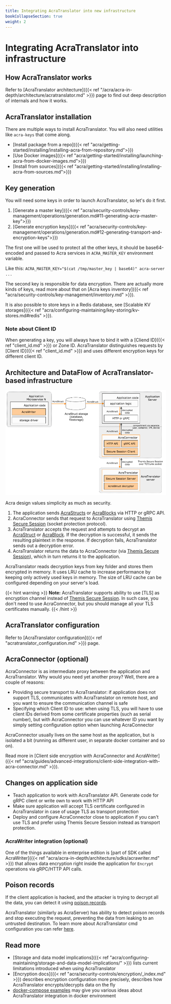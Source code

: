 ```yaml
---
title: Integrating AcraTranslator into new infrastructure
bookCollapseSection: true
weight: 2
---
```


# Integrating AcraTranslator into infrastructure

## How AcraTranslator works

Refer to [AcraTranslator architecture]({{< ref "/acra/acra-in-depth/architecture/acratranslator.md" >}}) page to find out
deep description of internals and how it works.

## AcraTranslator installation

There are multiple ways to install AcraTranslator.
You will also need utilities like `acra-keys` that come along.

* [Install package from a repo]({{< ref "acra/getting-started/installing/installing-acra-from-repository.md">}})
* [Use Docker images]({{< ref "acra/getting-started/installing/launching-acra-from-docker-images.md">}})
* [Install from sources]({{< ref "acra/getting-started/installing/installing-acra-from-sources.md">}})

## Key generation

You will need some keys in order to launch AcraTranslator, so let's do it first.

1. [Generate a master key]({{< ref "acra/security-controls/key-management/operations/generation.md#11-generating-acra-master-key">}})
2. [Generate encryption keys]({{< ref "acra/security-controls/key-management/operations/generation.md#12-generating-transport-and-encryption-keys">}})

The first one will be used to protect all the other keys,
it should be base64-encoded and passed to Acra services in `ACRA_MASTER_KEY` environment variable.

Like this: `ACRA_MASTER_KEY="$(cat /tmp/master_key | base64)" acra-server ...`

The second key is responsible for data encryption.
There are actually more kinds of keys, read more about that on
[Acra keys inventory]({{< ref "acra/security-controls/key-management/inventory.md" >}}).

It is also possible to store keys in a Redis database, see
[Scalable KV storages]({{< ref "acra/configuring-maintaining/key-storing/kv-stores.md#redis" >}}).

### Note about Client ID

When generating a key, you will always have to bind it with a [Cliend ID]({{< ref "client_id.md" >}}) or Zone ID.
AcraTranslator distinguishes requests by [Client ID]({{< ref "client_id.md" >}}) and uses different encryption keys for 
different client ID.

## Architecture and DataFlow of AcraTranslator-based infrastructure

![](/files/data-flow/acra-archi-translator-writer.png)

Acra design values simplicity as much as security.

1. The application sends [AcraStructs](/acra/acra-in-depth/data-structures/acrastruct/) or 
   [AcraBlocks](/acra/acra-in-depth/data-structures/acrablock/) via HTTP or gRPC API.
2. AcraConnector sends that request to AcraTranslator using [Themis Secure Session](/themis/crypto-theory/cryptosystems/secure-session/) 
   (socket protection protocol).
3. AcraTranslator accepts the request and attempts to decrypt an [AcraStruct](/acra/acra-in-depth/data-structures/acrastruct/) 
   or [AcraBlock](/acra/acra-in-depth/data-structures/acrablock/). If the decryption is successful, it sends the 
   resulting plaintext in the response. If decryption fails, AcraTranslator sends out a decryption error.
4. AcraTranslator returns the data to AcraConnector (via [Themis Secure Session](/themis/crypto-theory/cryptosystems/secure-session/)), 
   which in turn returns it to the application.

AcraTranslator reads decryption keys from key folder and stores them encrypted in memory. It uses LRU cache to increase
performance by keeping only actively used keys in memory. The size of LRU cache can be configured depending on your
server's load.

{{< hint warning >}}
**Note:**
AcraTranslator supports ability to use [TLS] as encryption channel instead of [Themis Secure Session](/themis/crypto-theory/cryptosystems/secure-session/).
In such case, you don't need to use AcraConnector, but you should manage all your TLS certificates manually.
{{< /hint >}}

## AcraTranslator configuration

Refer to [AcraTranslator configuration]({{< ref "acratranslator_configuration.md" >}}) page.

## AcraConnector (optional)

AcraConnector is as intermediate proxy between the application and AcraTranslator.
Why would you need yet another proxy? Well, there are a couple of reasons:

* Providing secure transport to AcraTranslator:
  if application does not support TLS, communicates with AcraTranslator on remote host, and you want to ensure the 
  communication channel is safe
* Specifying which Client ID to use:
  when using TLS, you will have to use client IDs derived from some certificate properties (such as serial number),
  but with AcraConnector you can use whatever ID you want by simply setting configuration option when launching AcraConnector

AcraConnector usually lives on the same host as the application, but is isolated a bit
(running as different user, in separate docker container and so on).

Read more in [Client side encryption with AcraConnector and AcraWriter]({{< ref "acra/guides/advanced-integrations/client-side-integration-with-acra-connector.md" >}}).

## Changes on application side

* Teach application to work with AcraTranslator API. Generate code for gRPC client or write own to work with HTTP API
* Make sure application will accept TLS certificate configured in AcraTranslator in case of usage TLS as transport protection
* Deploy and configure AcraConnector close to application if you can't use TLS and prefer using Themis Secure Session instead as transport protection.

### AcraWriter integration (optional)

One of the things available in enterprise edition is
[part of SDK called AcraWriter]({{< ref "acra/acra-in-depth/architecture/sdks/acrawriter.md" >}})
that allows data encryption right inside the application for `Encrypt` operations via gRPC/HTTP API calls.


## Poison records

If the client application is hacked, and the attacker is trying to decrypt all the data, you can detect it using [poison records](/acra/security-controls/intrusion-detection/).

AcraTranslator (similarly as AcraServer) has ability to detect poison records and stop executing the request, 
preventing the data from leaking to an untrusted destination.
To learn more about AcraTranslator cmd configuration you can refer [here](/acra/configuring-maintaining/general-configuration/acra-translator/).

## Read more

* [Storage and data model implications]({{< ref "acra/configuring-maintaining/storage-and-data-model-implications/" >}})
  lists current limitations introduced when using AcraTranslator
* [Encryption docs]({{< ref "acra/security-controls/encryption/_index.md" >}})
  describes encryption configuration more precisely, describes how AcraTranslator encrypts/decrypts data on the fly
* [docker-compose examples](https://github.com/cossacklabs/acra/tree/master/docker)
  may give you various ideas about AcraTranslator integration in docker environment
